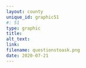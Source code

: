 ```yaml
---
layout: county 
unique_id: graphic51
#: 51
type: graphic
title: 
alt_text: 
link: 
filename: questionstoask.png
date: 2020-07-21
---
```


